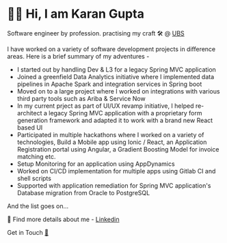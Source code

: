 # 👦🏻 Hi, I am Karan Gupta

Software engineer by profession. practising my craft  🛠️ @ [UBS](https://ubs.com)

I have worked on a variety of software development projects in difference areas. Here is a brief summary of my adventures - 
- I started out by handling Dev & L3 for a legacy Spring MVC application
- Joined a greenfield Data Analytics initiative where I implemented data pipelines in Apache Spark and integration services in Spring boot
- Moved on to a large project where I worked on integrations with various third party tools such as Ariba &  Service Now
- In my current prject as part of UI/UX revamp initiative, I helped re-architect a legacy Spring MVC application with a proprietary form generation framework and adapted it to work with a brand new React based UI
- Participated in multiple hackathons where I worked on a variety of technologies, Build a Mobile app using Ionic / React, an Application Registration portal using Angular, a Gradient Boosting Model for invoice matching etc.
-  Setup Monitoring for an application using AppDynamics
-  Worked on CI/CD implementation for multiple apps using Gitlab CI and shell scripts
-  Supported with application remediation for Spring MVC application's Database migration from Oracle to PostgreSQL

And the list goes on...

🎪 Find more details about me - [Linkedin](https://www.linkedin.com/in/compscikaran/)

Get in Touch [📧](mailto:gkaran184@gmail.com)


<!---
compscikaran/compscikaran is a ✨ special ✨ repository because its `README.md` (this file) appears on your GitHub profile.
You can click the Preview link to take a look at your changes.
--->
